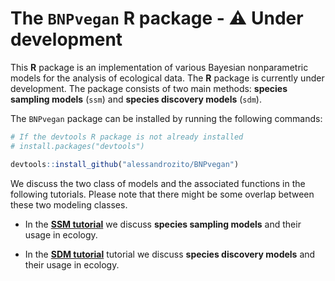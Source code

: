 # The `BNPvegan` R package - :warning: Under development

This **R** package is an implementation of various Bayesian nonparametric models for the analysis of ecological data. The **R** package is currently under development. The package consists of two main methods: **species sampling models** (`ssm`) and  **species discovery models** (`sdm`).

The `BNPvegan` package can be installed by running the following commands:

```r 
# If the devtools R package is not already installed
# install.packages("devtools")

devtools::install_github("alessandrozito/BNPvegan")
```

We discuss the two class of models and the associated functions in the following tutorials. Please note that there might be some overlap between these two modeling classes. 

- In the [**SSM tutorial**](ssm.md) we discuss **species sampling models** and their usage in ecology.

- In the [**SDM tutorial**](sdm.md) tutorial we discuss **species discovery models** and their usage in ecology.
